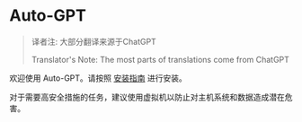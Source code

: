 # Auto-GPT

> 译者注: 大部分翻译来源于ChatGPT
> 
> Translator's Note: The most parts of translations come from ChatGPT

欢迎使用 Auto-GPT。请按照 [安装指南](installation.md) 进行安装。

对于需要高安全措施的任务，建议使用虚拟机以防止对主机系统和数据造成潜在危害。

